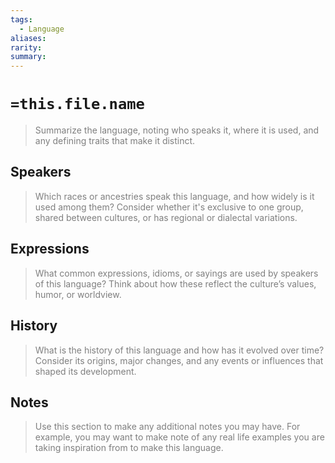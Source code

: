 ```yaml
---
tags:
  - Language
aliases:
rarity:
summary:
---
```


# `=this.file.name`

> <font color="#7f7f7f">Summarize the language, noting who speaks it, where it is used, and any defining traits that make it distinct.</font>

## Speakers

> <font color="#7f7f7f">Which races or ancestries speak this language, and how widely is it used among them? Consider whether it's exclusive to one group, shared between cultures, or has regional or dialectal variations.</font>

## Expressions

> <font color="#7f7f7f">What common expressions, idioms, or sayings are used by speakers of this language? Think about how these reflect the culture’s values, humor, or worldview.</font>

## History

> <font color="#7f7f7f">What is the history of this language and how has it evolved over time? Consider its origins, major changes, and any events or influences that shaped its development.</font>

## Notes

> <font color="#7f7f7f">Use this section to make any additional notes you may have. For example, you may want to make note of any real life examples you are taking inspiration from to make this language.</font>